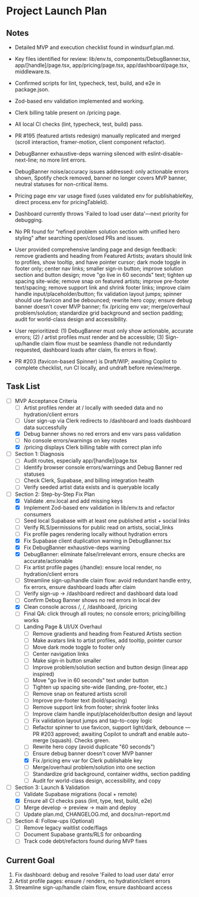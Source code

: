 # Project Launch Plan

## Notes

- Detailed MVP and execution checklist found in windsurf.plan.md.
- Key files identified for review: lib/env.ts, components/DebugBanner.tsx, app/[handle]/page.tsx, app/pricing/page.tsx, app/dashboard/page.tsx, middleware.ts.
- Confirmed scripts for lint, typecheck, test, build, and e2e in package.json.
- Zod-based env validation implemented and working.
- Clerk billing table present on /pricing page.
- All local CI checks (lint, typecheck, test, build) pass.
- PR #195 (featured artists redesign) manually replicated and merged (scroll interaction, framer-motion, client component refactor).
- DebugBanner exhaustive-deps warning silenced with eslint-disable-next-line; no more lint errors.
- DebugBanner noise/accuracy issues addressed: only actionable errors shown, Spotify check removed, banner no longer covers MVP banner, neutral statuses for non-critical items.
- Pricing page env var usage fixed (uses validated env for publishableKey, direct process.env for pricingTableId).
- Dashboard currently throws 'Failed to load user data'—next priority for debugging.
- No PR found for "refined problem solution section with unified hero styling" after searching open/closed PRs and issues.
- User provided comprehensive landing page and design feedback: remove gradients and heading from Featured Artists; avatars should link to profiles, show tooltip, and have pointer cursor; dark mode toggle in footer only; center nav links; smaller sign-in button; improve solution section and button design; move "go live in 60 seconds" text; tighten up spacing site-wide; remove snap on featured artists; improve pre-footer text/spacing; remove support link and shrink footer links; improve claim handle input/placeholder/button; fix validation layout jumps; spinner should use favicon and be debounced; rewrite hero copy; ensure debug banner doesn't cover MVP banner; fix /pricing env var; merge/overhaul problem/solution; standardize grid background and section padding; audit for world-class design and accessibility.
- User reprioritized: (1) DebugBanner must only show actionable, accurate errors; (2) /<handle> artist profiles must render and be accessible; (3) Sign-up/handle claim flow must be seamless (handle not redundantly requested, dashboard loads after claim, fix errors in flow).

- PR #203 (favicon-based Spinner) is Draft/WIP; awaiting Copilot to complete checklist, run CI locally, and undraft before review/merge.

## Task List

- [ ] MVP Acceptance Criteria
  - [ ] Artist profiles render at /<handle> locally with seeded data and no hydration/client errors
  - [ ] User sign-up via Clerk redirects to /dashboard and loads dashboard data successfully
  - [x] Debug banner shows no red errors and env vars pass validation
  - [ ] No console errors/warnings on key routes
  - [x] /pricing displays Clerk billing table with correct plan info
- [ ] Section 1: Diagnosis
  - [ ] Audit routes, especially app/[handle]/page.tsx
  - [ ] Identify browser console errors/warnings and Debug Banner red statuses
  - [ ] Check Clerk, Supabase, and billing integration health
  - [ ] Verify seeded artist data exists and is queryable locally
- [ ] Section 2: Step-by-Step Fix Plan
  - [x] Validate .env.local and add missing keys
  - [x] Implement Zod-based env validation in lib/env.ts and refactor consumers
  - [ ] Seed local Supabase with at least one published artist + social links
  - [ ] Verify RLS/permissions for public read on artists, social_links
  - [ ] Fix profile pages rendering locally without hydration errors
  - [x] Fix Supabase client duplication warning in DebugBanner.tsx
  - [x] Fix DebugBanner exhaustive-deps warning
  - [x] DebugBanner: eliminate false/irrelevant errors, ensure checks are accurate/actionable
  - [ ] Fix artist profile pages (/handle): ensure local render, no hydration/client errors
  - [ ] Streamline sign-up/handle claim flow: avoid redundant handle entry, fix errors, ensure dashboard loads after claim
  - [ ] Verify sign-up → /dashboard redirect and dashboard data load
  - [ ] Confirm Debug Banner shows no red errors in local dev
  - [x] Clean console across /, /<handle>, /dashboard, /pricing
  - [ ] Final QA: click through all routes; no console errors; pricing/billing works
  - [ ] Landing Page & UI/UX Overhaul
    - [ ] Remove gradients and heading from Featured Artists section
    - [ ] Make avatars link to artist profiles, add tooltip, pointer cursor
    - [ ] Move dark mode toggle to footer only
    - [ ] Center navigation links
    - [ ] Make sign-in button smaller
    - [ ] Improve problem/solution section and button design (linear.app inspired)
    - [ ] Move "go live in 60 seconds" text under button
    - [ ] Tighten up spacing site-wide (landing, pre-footer, etc.)
    - [ ] Remove snap on featured artists scroll
    - [ ] Improve pre-footer text (bold/spacing)
    - [ ] Remove support link from footer; shrink footer links
    - [ ] Improve claim handle input/placeholder/button design and layout
    - [ ] Fix validation layout jumps and tap-to-copy logic
    - [ ] Refactor spinner to use favicon, support light/dark, debounce — PR #203 approved; awaiting Copilot to undraft and enable auto-merge (squash). Checks green.
    - [ ] Rewrite hero copy (avoid duplicate "60 seconds")
    - [ ] Ensure debug banner doesn't cover MVP banner
    - [x] Fix /pricing env var for Clerk publishable key
    - [ ] Merge/overhaul problem/solution into one section
    - [ ] Standardize grid background, container widths, section padding
    - [ ] Audit for world-class design, accessibility, and copy
- [ ] Section 3: Launch & Validation
  - [ ] Validate Supabase migrations (local + remote)
  - [x] Ensure all CI checks pass (lint, type, test, build, e2e)
  - [ ] Merge develop → preview → main and deploy
  - [ ] Update plan.md, CHANGELOG.md, and docs/run-report.md
- [ ] Section 4: Follow-ups (Optional)
  - [ ] Remove legacy waitlist code/flags
  - [ ] Document Supabase grants/RLS for onboarding
  - [ ] Track code debt/refactors found during MVP fixes

## Current Goal

1. Fix dashboard: debug and resolve 'Failed to load user data' error
2. Artist profile pages: ensure /<handle> renders, no hydration/client errors
3. Streamline sign-up/handle claim flow, ensure dashboard access
